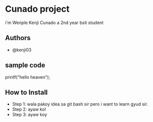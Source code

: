 # Cunado project
i'm Wenple Kenji Cunado a 2nd year bsit student
## Authors
* @kenji03
## sample code
printf("hello heaven");
## How to Install
* Step 1: wala pakoy idea sa git bash sir pero i want to learn gyud sir.
* Step 2: ayaw kol
* Step 3: ayaw koy
